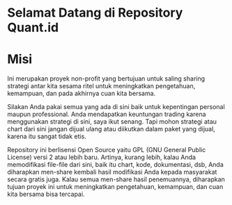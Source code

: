 # Selamat Datang di Repository Quant.id

# Misi

Ini merupakan proyek non-profit yang bertujuan untuk saling sharing
strategi antar kita sesama ritel untuk meningkatkan pengetahuan,
kemampuan, dan pada akhirnya cuan kita bersama. 

Silakan Anda pakai semua yang ada di sini baik untuk kepentingan
personal maupun professional. Anda mendapatkan keuntungan trading
karena menggunakan strategi di sini, saya ikut senang. Tapi mohon
strategi atau chart dari sini jangan dijual ulang atau diikutkan 
dalam paket yang dijual, karena itu sangat tidak etis. 

Repository ini berlisensi Open Source yaitu GPL (GNU General Public 
License) versi 2 atau lebih baru. Artinya, kurang lebih, kalau Anda 
memodifikasi file-file dari sini, baik itu chart, kode, dokumentasi, 
dsb, Anda diharapkan men-share kembali hasil modifikasi Anda kepada
masyarakat secara gratis juga. Kalau semua men-share hasil penemuannya,
diharapkan tujuan proyek ini untuk meningkatkan pengetahuan, kemampuan,
dan cuan kita bersama bisa tercapai.

